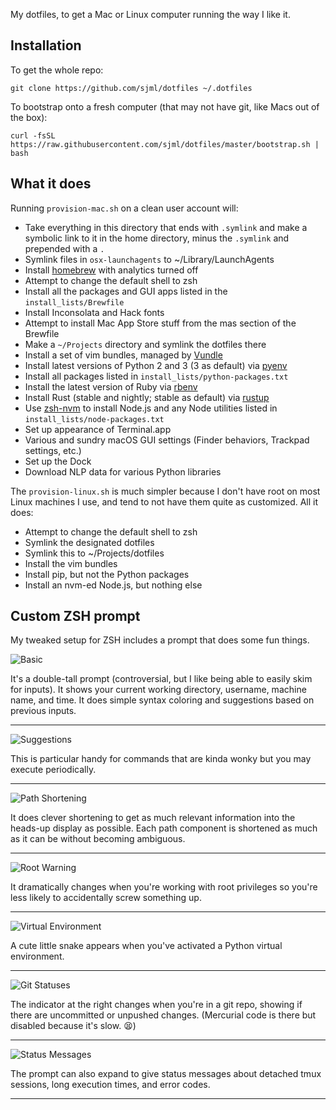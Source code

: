 My dotfiles, to get a Mac or Linux computer running the way I like it. 

## Installation
To get the whole repo: 
```shell-script
git clone https://github.com/sjml/dotfiles ~/.dotfiles
```

To bootstrap onto a fresh computer (that may not have git, like Macs out of the box): 
```shell-script
curl -fsSL https://raw.githubusercontent.com/sjml/dotfiles/master/bootstrap.sh | bash
```

## What it does
Running `provision-mac.sh` on a clean user account will:
  * Take everything in this directory that ends with `.symlink` and make a
    symbolic link to it in the home directory, minus the `.symlink` and
    prepended with a `.`
  * Symlink files in `osx-launchagents` to ~/Library/LaunchAgents
  * Install [homebrew](http://brew.sh) with analytics turned off
  * Attempt to change the default shell to zsh
  * Install all the packages and GUI apps listed in the `install_lists/Brewfile`
  * Install Inconsolata and Hack fonts
  * Attempt to install Mac App Store stuff from the mas section of the Brewfile
  * Make a `~/Projects` directory and symlink the dotfiles there
  * Install a set of vim bundles, managed by [Vundle](https://github.com/VundleVim/Vundle.vim)
  * Install latest versions of Python 2 and 3 (3 as default) via [pyenv](https://github.com/pyenv/pyenv)
  * Install all packages listed in `install_lists/python-packages.txt`
  * Install the latest version of Ruby via [rbenv](https://github.com/rbenv/rbenv)
  * Install Rust (stable and nightly; stable as default) via [rustup](https://www.rustup.rs/)
  * Use [zsh-nvm](https://github.com/lukechilds/zsh-nvm) to install Node.js and any Node utilities listed in `install_lists/node-packages.txt`
  * Set up appearance of Terminal.app
  * Various and sundry macOS GUI settings (Finder behaviors, Trackpad settings, etc.)
  * Set up the Dock
  * Download NLP data for various Python libraries

The `provision-linux.sh` is much simpler because I don't have root on most Linux
machines I use, and tend to not have them quite as customized. All it does:
  * Attempt to change the default shell to zsh
  * Symlink the designated dotfiles
  * Symlink this to ~/Projects/dotfiles
  * Install the vim bundles
  * Install pip, but not the Python packages
  * Install an nvm-ed Node.js, but nothing else


## Custom ZSH prompt

My tweaked setup for ZSH includes a prompt that does some fun things. 

![Basic](http://shaneliesegang.com/prompt-shots/suggestions.png)

It's a double-tall prompt (controversial, but I like being able to easily skim for inputs). It shows your current working directory, username, machine name, and time. It does simple syntax coloring and suggestions based on previous inputs. 
***
![Suggestions](http://shaneliesegang.com/prompt-shots/brew-cleanup.png) 

This is particular handy for commands that are kinda wonky but you may execute periodically. 
***
![Path Shortening](http://shaneliesegang.com/prompt-shots/path-shortening.png)

It does clever shortening to get as much relevant information into the heads-up display as possible. Each path component is shortened as much as it can be without becoming ambiguous.
***
![Root Warning](http://shaneliesegang.com/prompt-shots/root-prompt.png)

It dramatically changes when you're working with root privileges so you're less likely to accidentally screw something up. 
***
![Virtual Environment](http://shaneliesegang.com/prompt-shots/virtualenv.png)

A cute little snake appears when you've activated a Python virtual environment. 
***
![Git Statuses](http://shaneliesegang.com/prompt-shots/git-statuses.png)

The indicator at the right changes when you're in a git repo, showing if there are uncommitted or unpushed changes. (Mercurial code is there but disabled because it's slow. 😫)
***
![Status Messages](http://shaneliesegang.com/prompt-shots/messages.png)

The prompt can also expand to give status messages about detached tmux sessions, long execution times, and error codes. 
***
